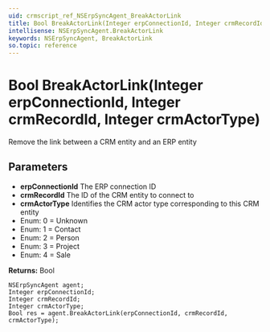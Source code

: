 ```yaml
---
uid: crmscript_ref_NSErpSyncAgent_BreakActorLink
title: Bool BreakActorLink(Integer erpConnectionId, Integer crmRecordId, Integer crmActorType)
intellisense: NSErpSyncAgent.BreakActorLink
keywords: NSErpSyncAgent, BreakActorLink
so.topic: reference
---
```


# Bool BreakActorLink(Integer erpConnectionId, Integer crmRecordId, Integer crmActorType)

Remove the link between a CRM entity and an ERP entity

## Parameters

* **erpConnectionId** The ERP connection ID
* **crmRecordId** The ID of the CRM entity to connect to
* **crmActorType** Identifies the CRM actor type corresponding to this CRM entity
* Enum: 0 = Unknown 
* Enum: 1 = Contact 
* Enum: 2 = Person 
* Enum: 3 = Project 
* Enum: 4 = Sale 

**Returns:** Bool

```crmscript
NSErpSyncAgent agent;
Integer erpConnectionId;
Integer crmRecordId;
Integer crmActorType;
Bool res = agent.BreakActorLink(erpConnectionId, crmRecordId, crmActorType);
```

